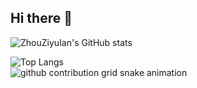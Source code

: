 ## Hi there 👋
![ZhouZiyuIan's GitHub stats](https://github-readme-stats.vercel.app/api?username=ZhouZiyuIan&theme=transparent&show_icons=true&hide_border=true&show=reviews,discussions_started&number_format=long&count_private=true)
<!--<img width="400" src="https://github-readme-stats.vercel.app/api?username=Xiaokang2022&theme=transparent&show_icons=true&hide_border=true&show=reviews,discussions_started&hide_title=true&hide=contribs&number_format=long&count_private=true" alt="profile stats" title="profile stats" />-->
![Top Langs](https://github-readme-stats.vercel.app/api/top-langs/?username=ZhouZiyuIan)  
<picture>
  <source media="(prefers-color-scheme: dark)" srcset="https://ghproxy.net/https://raw.githubusercontent.com/ZhouZiyuIan/ZhouZiyuIan/output/github-contribution-grid-snake-dark.svg">
  <source media="(prefers-color-scheme: light)" srcset="https://ghproxy.net/https://raw.githubusercontent.com/ZhouZiyuIan/zhouziyuian/refs/heads/output/github-contribution-grid-snake.svg">
  <img alt="github contribution grid snake animation" src="https://ghproxy.net/https://raw.githubusercontent.com/ZhouZiyuIan/zhouziyuian/refs/heads/output/github-contribution-grid-snake.svg">
</picture>

<!--
**ZhouZiyuIan/zhouziyuian** is a ✨ _special_ ✨ repository because its `README.md` (this file) appears on your GitHub profile.

Here are some ideas to get you started:

- 🔭 I’m currently working on ...
- 🌱 I’m currently learning ...
- 👯 I’m looking to collaborate on ...
- 🤔 I’m looking for help with ...
- 💬 Ask me about ...
- 📫 How to reach me: ...
- 😄 Pronouns: ...
- ⚡ Fun fact: ...
-->
